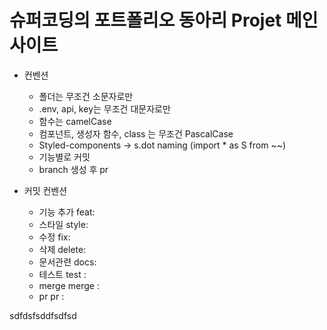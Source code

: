 # 슈퍼코딩의 포트폴리오 동아리 Projet 메인 사이트

- 컨벤션

  - 폴더는 무조건 소문자로만
  - .env, api, key는 무조건 대문자로만
  - 함수는 camelCase
  - 컴포넌트, 생성자 함수, class 는 무조건 PascalCase
  - Styled-components -> s.dot naming (import \* as S from ~~)
  - 기능별로 커밋
  - branch 생성 후 pr

- 커밋 컨벤션
  - 기능 추가 feat:
  - 스타일 style:
  - 수정 fix:
  - 삭제 delete:
  - 문서관련 docs:
  - 테스트 test :
  - merge merge :
  - pr pr :

sdfdsfsddfsdfsd
